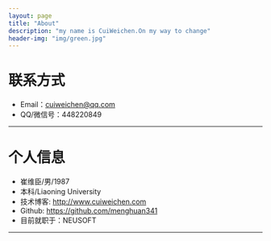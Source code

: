 ```yaml
---
layout: page
title: "About"
description: "my name is CuiWeichen.On my way to change"
header-img: "img/green.jpg"
---
```





# 联系方式

*   Email：cuiweichen@qq.com
*   QQ/微信号：448220849

* * *

# 个人信息

*   崔维臣/男/1987
*   本科/Liaoning University
*   技术博客: <http://www.cuiweichen.com>
*   Github: <https://github.com/menghuan341>
*   目前就职于：NEUSOFT

* * *
